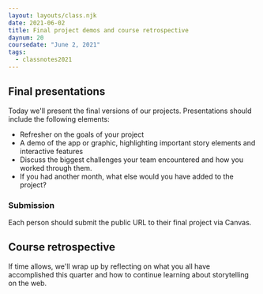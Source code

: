 ```yaml
---
layout: layouts/class.njk
date: 2021-06-02
title: Final project demos and course retrospective
daynum: 20
coursedate: "June 2, 2021"
tags:
  - classnotes2021
---
```


## Final presentations

Today we'll present the final versions of our projects. Presentations
should include the following elements:

* Refresher on the goals of your project
* A demo of the app or graphic, highlighting important story elements
  and interactive features
* Discuss the biggest challenges your team encountered and how you
worked through them.
* If you had another month, what else would you have added to the
project?

### Submission

Each person should submit the public URL to their final project via Canvas.

## Course retrospective

If time allows, we'll wrap up by reflecting on what you all have accomplished this quarter and how to continue learning about storytelling on the web.

